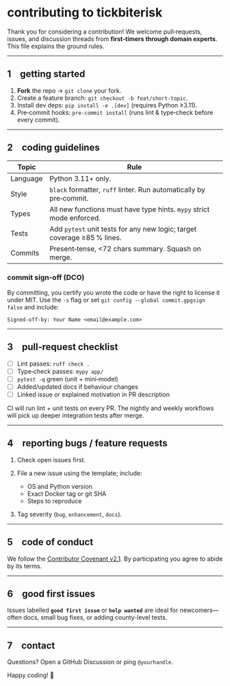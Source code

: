 # contributing to tickbiterisk

Thank you for considering a contribution!  We welcome pull‑requests, issues, and discussion threads from **first‑timers through domain experts**.  This file explains the ground rules.

---

## 1 getting started

1. **Fork** the repo → `git clone` your fork.
2. Create a feature branch: `git checkout -b feat/short-topic`.
3. Install dev deps: `pip install -e .[dev]` (requires Python ≥3.11).
4. Pre‑commit hooks: `pre-commit install` (runs lint & type‑check before every commit).

---

## 2 coding guidelines

| Topic    | Rule                                                                    |
| -------- | ----------------------------------------------------------------------- |
| Language | Python 3.11+ only.                                                      |
| Style    | `black` formatter, `ruff` linter.  Run automatically by pre‑commit.     |
| Types    | All new functions must have type hints.  `mypy` strict mode enforced.   |
| Tests    | Add `pytest` unit tests for any new logic; target coverage ≥85 % lines. |
| Commits  | Present‑tense, <72 chars summary.  Squash on merge.                     |

### commit sign‑off (DCO)

By committing, you certify you wrote the code or have the right to license it under MIT.  Use the `-s` flag or set `git config --global commit.gpgsign false` and include:

```
Signed-off-by: Your Name <email@example.com>
```

---

## 3 pull‑request checklist

* [ ] Lint passes: `ruff check .`
* [ ] Type‑check passes: `mypy app/`
* [ ] `pytest -q` green (unit + mini‑model)
* [ ] Added/updated docs if behaviour changes
* [ ] Linked issue or explained motivation in PR description

CI will run lint + unit tests on every PR.  The nightly and weekly workflows will pick up deeper integration tests after merge.

---

## 4 reporting bugs / feature requests

1. Check open issues first.
2. File a new issue using the template; include:

   * OS and Python version
   * Exact Docker tag or git SHA
   * Steps to reproduce
3. Tag severity (`bug`, `enhancement`, `docs`).

---

## 5 code of conduct

We follow the [Contributor Covenant v2.1](code_of_conduct.md).  By participating you agree to abide by its terms.

---

## 6 good first issues

Issues labelled **`good first issue`** or **`help wanted`** are ideal for newcomers—often docs, small bug fixes, or adding county-level tests.

---

## 7 contact

Questions?  Open a GitHub Discussion or ping `@yourhandle`.

Happy coding!  🎉
